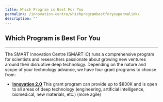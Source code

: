 ```yaml
---
title: Which Program is Best For You
permalink: /innovation-centre/whichprogrambestforyoupermalink/
description: ""
---
```


## Which Program is Best For You
-----------------------------
The SMART Innovation Centre (SMART IC) runs a comprehensive program for scientists and researchers passionate about growing new ventures around their disruptive deep technology. Depending on the nature and scope of your technology advance, we have four grant programs to choose from:

*   [**Innovation 2.0**](/innovation-centre/Our-Program/Innovation2permalink/) This grant program can provide up to $800K and is open to all areas of deep technology (engineering, artificial intelligence, biomedical, new materials, etc.) (more agile)